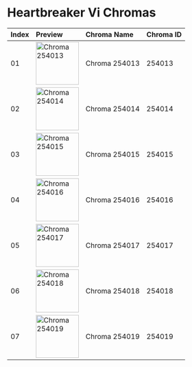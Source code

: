# Heartbreaker Vi Chromas

| Index | Preview | Chroma Name | Chroma ID |
|:---|:---|:---|:---|
| 01 | <img src='https://raw.communitydragon.org/latest/plugins/rcp-be-lol-game-data/global/default/v1/champion-chroma-images/254/254013.png' alt='Chroma 254013' width='100'> | Chroma 254013 | 254013 |
| 02 | <img src='https://raw.communitydragon.org/latest/plugins/rcp-be-lol-game-data/global/default/v1/champion-chroma-images/254/254014.png' alt='Chroma 254014' width='100'> | Chroma 254014 | 254014 |
| 03 | <img src='https://raw.communitydragon.org/latest/plugins/rcp-be-lol-game-data/global/default/v1/champion-chroma-images/254/254015.png' alt='Chroma 254015' width='100'> | Chroma 254015 | 254015 |
| 04 | <img src='https://raw.communitydragon.org/latest/plugins/rcp-be-lol-game-data/global/default/v1/champion-chroma-images/254/254016.png' alt='Chroma 254016' width='100'> | Chroma 254016 | 254016 |
| 05 | <img src='https://raw.communitydragon.org/latest/plugins/rcp-be-lol-game-data/global/default/v1/champion-chroma-images/254/254017.png' alt='Chroma 254017' width='100'> | Chroma 254017 | 254017 |
| 06 | <img src='https://raw.communitydragon.org/latest/plugins/rcp-be-lol-game-data/global/default/v1/champion-chroma-images/254/254018.png' alt='Chroma 254018' width='100'> | Chroma 254018 | 254018 |
| 07 | <img src='https://raw.communitydragon.org/latest/plugins/rcp-be-lol-game-data/global/default/v1/champion-chroma-images/254/254019.png' alt='Chroma 254019' width='100'> | Chroma 254019 | 254019 |

